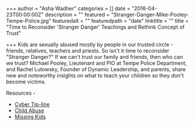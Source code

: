 +++
author = "Asha Wadher"
categories = []
date = "2016-04-23T00:00:00Z"
description = ""
featured = "Stranger-Danger-Mike-Pooley-Tempe-Police.jpg"
featuredalt = ""
featuredpath = "date"
linktitle = ""
title = "Time to Reconsider 'Stranger Danger' Teachings and Rethink Concept of Trust"

+++
<audio src="https://s3.amazonaws.com/twizted/static/assets/podcast/Ep15_Pooley_Rachel_Child_Safety.mp3"></audio>
Kids are sexually abused mostly by people in our trusted circle - friends, relatives, teachers and priests. So isn't it time to reconsider "Stranger Danger?" If we can't trust our family and friends, then who can we trust? Michael Pooley, Lieutenant and PIO at Tempe Police Department, and Rachel Lutowsky, Founder of Dynamic Leadership, and parents, share new and noteworthy insights on what to teach your children so they don't become victims.



<p style="margin-bottom: 0em;">Resources -</p>

 - <a href="http://www.missingkids.org/cybertipline" target="_blank">Cyber Tip-line</a>
 - <a href="https://www.childhelp.org/child-abuse/" target="_blank">Child Abuse</a>
 - <a href="http://www.missingkids.org/Home" target="_blank">Missing Kids</a>


